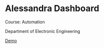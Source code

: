 # Alessandra Dashboard

Course: Automation

Department of Electronic Engineering 

[Demo](alessag.github.io/ale-dashboard/)